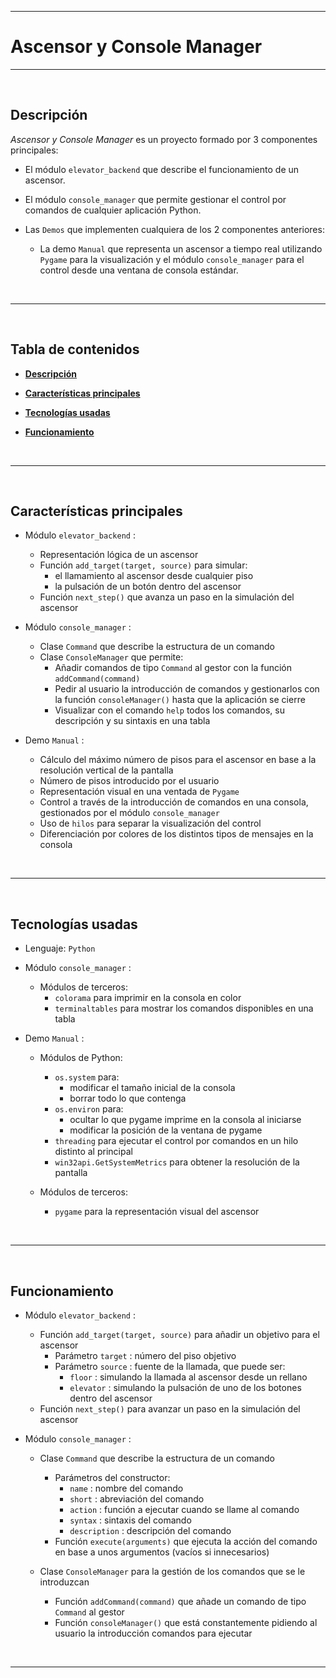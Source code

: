 
<!-- ===== REFERENCIAS ================================================== -->

<!-- ##### -->

<!-- ===== TÍTULO ================================================== -->

---
# **Ascensor** y **Console Manager**
---

<!-- ===== IMAGEN CABECERA ================================================== -->

<!-- ##### -->

<!-- ===== DESCRIPCIÓN ================================================== -->

<br>

## **Descripción** <a name="DESC"></a>

_Ascensor y Console Manager_ es un proyecto formado por 3 componentes principales:

- El módulo `elevator_backend` que describe el funcionamiento de un ascensor.

- El módulo `console_manager` que permite gestionar el control por comandos de cualquier aplicación Python.

- Las `Demos` que implementen cualquiera de los 2 componentes anteriores:

    - La demo `Manual` que representa un ascensor a tiempo real utilizando `Pygame` para la visualización y el módulo `console_manager` para el control desde una ventana de consola estándar.

<br>

---

<!-- ===== TABLA DE CONTENIDOS ================================================== -->

<br>

## **Tabla de contenidos**

- [**Descripción**](#DESC)

- [**Características principales**](#CAPR)

- [**Tecnologías usadas**](#TEUS)

- [**Funcionamiento**](#FUNC)

<br>

---

<!-- ===== CARACTERÍSTICAS PRINCIPALES ================================================== -->

<br>

## **Características principales** <a name="CAPR"></a>

- Módulo `elevator_backend` :

    - Representación lógica de un ascensor
    - Función `add_target(target, source)` para simular:
        - el llamamiento al ascensor desde cualquier piso
        - la pulsación de un botón dentro del ascensor
    - Función `next_step()` que avanza un paso en la simulación del ascensor

- Módulo `console_manager` :

    - Clase `Command` que describe la estructura de un comando
    - Clase `ConsoleManager` que permite:
        - Añadir comandos de tipo `Command` al gestor con la función `addCommand(command)`
        - Pedir al usuario la introducción de comandos y gestionarlos con la función `consoleManager()` hasta que la aplicación se cierre
        - Visualizar con el comando `help` todos los comandos, su descripción y su sintaxis en una tabla 

- Demo `Manual` :

    - Cálculo del máximo número de pisos para el ascensor en base a la resolución vertical de la pantalla
    - Número de pisos introducido por el usuario
    - Representación visual en una ventada de `Pygame`
    - Control a través de la introducción de comandos en una consola, gestionados por el módulo `console_manager`
    - Uso de `hilos` para separar la visualización del control
    - Diferenciación por colores de los distintos tipos de mensajes en la consola

<br>

---

<!-- ===== TECNOLOGÍAS USADAS ================================================== -->

<br>

## **Tecnologías usadas** <a name="TEUS"></a>

- Lenguaje: `Python`

- Módulo `console_manager` :

    - Módulos de terceros:
        - `colorama` para imprimir en la consola en color
        - `terminaltables` para mostrar los comandos disponibles en una tabla 

- Demo `Manual` :

    - Módulos de Python:

        - `os.system` para:
            - modificar el tamaño inicial de la consola
            - borrar todo lo que contenga
        - `os.environ` para:
            - ocultar lo que pygame imprime en la consola al iniciarse
            - modificar la posición de la ventana de pygame
        - `threading` para ejecutar el control por comandos en un hilo distinto al principal
        - `win32api.GetSystemMetrics` para obtener la resolución de la pantalla

    - Módulos de terceros:
        - `pygame` para la representación visual del ascensor

<br>

---

<!-- ===== Funcionamiento ================================================== -->

<br>

## **Funcionamiento** <a name="FUNC"></a>

- Módulo `elevator_backend` :

    - Función `add_target(target, source)` para añadir un objetivo para el ascensor
        - Parámetro `target` : número del piso objetivo
        - Parámetro `source` : fuente de la llamada, que puede ser:
            - `floor` : simulando la llamada al ascensor desde un rellano
            - `elevator` : simulando la pulsación de uno de los botones dentro del ascensor
    - Función `next_step()` para avanzar un paso en la simulación del ascensor

- Módulo `console_manager` :

    - Clase `Command` que describe la estructura de un comando
        - Parámetros del constructor:
            - `name` : nombre del comando
            - `short` : abreviación del comando
            - `action` : función a ejecutar cuando se llame al comando
            - `syntax` : sintaxis del comando
            - `description` : descripción del comando
        - Función `execute(arguments)` que ejecuta la acción del comando en base a unos argumentos (vacíos si innecesarios)

    - Clase `ConsoleManager` para la gestión de los comandos que se le introduzcan
        - Función `addCommand(command)` que añade un comando de tipo `Command` al gestor
        - Función `consoleManager()` que está constantemente pidiendo al usuario la introducción comandos para ejecutar

<br>

---

<!-- ===== BASE ================================================== -->
<!--
<br>

## **BASE** <a name="OOOO"></a>

<br>

---
-->
<!-- ===== ===== ================================================== -->